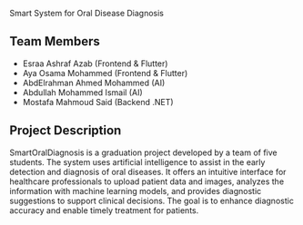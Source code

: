 Smart System for Oral Disease Diagnosis

## Team Members
- Esraa Ashraf Azab (Frontend & Flutter)
- Aya Osama Mohammed (Frontend & Flutter)
- AbdElrahman Ahmed Mohammed (AI)
- Abdullah Mohammed Ismail (AI)
- Mostafa Mahmoud Said (Backend .NET)

## Project Description
SmartOralDiagnosis is a graduation project developed by a team of five students. The system uses artificial intelligence to assist in the early detection and diagnosis of oral diseases. It offers an intuitive interface for healthcare professionals to upload patient data and images, analyzes the information with machine learning models, and provides diagnostic suggestions to support clinical decisions. The goal is to enhance diagnostic accuracy and enable timely treatment for patients.
